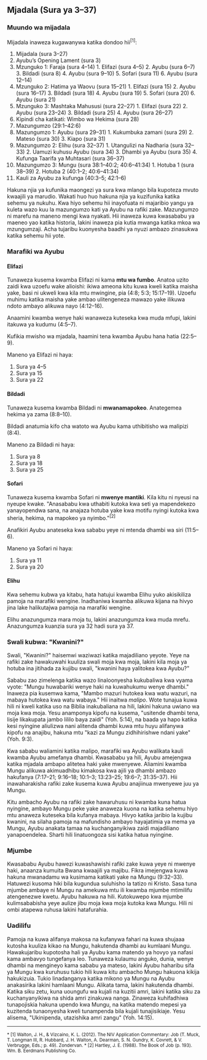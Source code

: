 ## Mjadala (Sura ya 3–37)

### Muundo wa mijadala

Mijadala inaweza kugawanywa katika dondoo hii<sup>[1]</sup>:

<!-- prettier-ignore -->
1. Mijadala (sura 3–27)
  1. Ayubu’s Opening Lament (sura 3)
  2. Mzunguko 1: Faraja (sura 4–14)
    1. Elifazi (sura 4–5)
    2. Ayubu (sura 6–7)
    3. Bildadi (sura 8)
    4. Ayubu (sura 9–10)
    5. Sofari (sura 11)
    6. Ayubu (sura 12–14)
  3. Mzunguko 2: Hatima ya Waovu (sura 15–21)
    1. Elifazi (sura 15)
    2. Ayubu (sura 16–17)
    3. Bildadi (sura 18)
    4. Ayubu (sura 19)
    5. Sofari (sura 20)
    6. Ayubu (sura 21)
  4. Mzunguko 3: Mashtaka Mahususi (sura 22–27)
    1. Elifazi (sura 22)
    2. Ayubu (sura 23–24)
    3. Bildadi (sura 25)
    4. Ayubu (sura 26–27)
2. Kipindi cha katikati: Wimbo wa Hekima (sura 28)
3. Mazungumzo (29:1–42:6)
  1. Mazungumzo 1: Ayubu (sura 29–31)
    1. Kukumbuka zamani (sura 29)
    2. Mateso (sura 30)
    3. Kiapo (sura 31)
  2. Mazungumzo 2: Elihu (sura 32–37)
    1. Utangulizi na Nadharia (sura 32–33)
    2. Uamuzi kuhusu Ayubu (sura 34)
    3. Dhambi ya Ayubu (sura 35)
    4. Kufunga Taarifa ya Muhtasari (sura 36–37)
  3. Mazungumzo 3: Mungu (sura 38:1–40:2; 40:6–41:34)
    1. Hotuba 1 (sura 38–39)
    2. Hotuba 2 (40:1–2; 40:6–41:34)
  4. Kauli za Ayubu za kufunga (40:3–5; 42:1–6)
<!-- prettier-ignore-end -->

Hakuna njia ya kufunika maongezi ya sura kwa mlango bila kupoteza mvuto kwaajili ya marudio. Wakati huo huo hakuna njia ya kuzifunika katika sehemu ya nukuhu. Kwa hiyo sehemu hii inayofuata ni majaribio yangu ya kuleta wazo kuu la mazungumzo kati ya Ayubu na rafiki zake. Mazungumzo ni marefu na maneno mengi kwa nyakati. Hii inaweza kuwa kwasababu ya maeneo yao katika historia, lakini inaweza pia kutia mwanga katika mkoa wa mzungumzaji. Acha tujaribu kuonyesha baadhi ya nyuzi ambazo zinasukwa katika sehemu hii yote.

### Marafiki wa Ayubu

#### Elifazi

Tunaweza kusema kwamba Elifazi ni kama **mtu wa fumbo**. Anatoa uzito zaidi kwa uzoefu wake alioishi: ikiwa ameona kitu kuwa kweli katika maisha yake, basi ni ukweli kwa kila mtu mwingine, pia (4:8; 5:3; 15:17–19). Uzoefu muhimu katika maisha yake ambao ulitengeneza mawazo yake ilikuwa ndoto ambayo alikuwa nayo (4:12–16).

Anaamini kwamba wenye haki wanaweza kuteseka kwa muda mfupi, lakini itakuwa ya kudumu (4:5–7).

Kufikia mwisho wa mjadala, haamini tena kwamba Ayubu hana hatia (22:5&ndash;9).

Maneno ya Elifazi ni haya:

1. Sura ya 4&ndash;5
2. Sura ya 15
3. Sura ya 22

#### Bildadi

Tunaweza kusema kwamba Bildadi ni **mwanamapokeo**. Anategemea hekima ya zama (8:8–10).

Bildadi anatumia kifo cha watoto wa Ayubu kama uthibitisho wa malipizi (8:4).

Maneno za Bildadi ni haya:

1. Sura ya 8
2. Sura ya 18
3. Sura ya 25

#### Sofari

Tunaweza kusema kwamba Sofari ni **mwenye mantiki**. Kila kitu ni nyeusi na nyeupe kwake. "Anasababu kwa uthabiti kutoka kwa seti ya mapendekezo yanayopendwa sana, na anajaza hotuba yake kwa motifu nyingi kutoka kwa sheria, hekima, na mapokeo ya nyimbo."<sup>[2]</sup>

Anafikiri Ayubu anateseka kwa sababu yeye ni mtenda dhambi wa siri (11:5&ndash;6).

Maneno ya Sofari ni haya:

1. Sura ya 11
2. Sura ya 20

#### Elihu

Kwa sehemu kubwa ya kitabu, hata hatujui kwamba Elihu yuko akisikiliza pamoja na marafiki wengine. Inadhaniwa kwamba alikuwa kijana na hivyo jina lake halikutajwa pamoja na marafiki wengine.

Elihu anazungumza mara moja tu, lakini anazungumza kwa muda mrefu. Anazungumza kuanzia sura ya 32 hadi sura ya 37.

### Swali kubwa: "Kwanini?"

Swali, "Kwanini?" haisemwi waziwazi katika majadiliano yeyote. Yeye na rafiki zake hawakuwahi kuuliza swali moja kwa moja, lakini kila moja ya hotuba ina jitihada za kujibu swali, "kwanini haya yalitokea kwa Ayubu?"

Sababu zao zimelenga katika wazo linaloonyesha kukubaliwa kwa vyama vyote: "Mungu huwabariki wenye haki na kuwahukumu wenye dhambi." Inaweza pia kusemwa kama, "Mambo mazuri hutokea kwa watu wazuri, na mabaya hutokea kwa watu wabaya." Hii inaitwa _malipo_. Wote tunajua kuwa hili ni kweli katika uso na Biblia inakubaliana na hili, lakini hakuna uwiano wa moja kwa moja. Yesu anamponya kipofu na kusema, "usitende dhambi tena, lisije likakupata jambo lililo baya zaidi" (Yoh. 5:14), na baada ya hapo katika kesi nyingine aliulizwa nani alitenda dhambi kuwa mtu huyu alifanywa kipofu na anajibu, hakuna mtu "kazi za Mungu zidhihirishwe ndani yake" (Yoh. 9:3).

Kwa sababu waliamini katika malipo, marafiki wa Ayubu walikata kauli kwamba Ayubu amefanya dhambi. Kwasababu ya hili, Ayubu amejengwa katika mjadala ambapo alitetea haki yake mwenyewe. Aliamini kwamba Mungu alikuwa akimuadhibu kimakosa kwa ajili ya dhambi ambazo hakufanya (7:17–21; 9:16–18; 10:1–3; 13:23–25; 19:6–7; 31:35–37). Hii inawaharakisha rafiki zake kusema kuwa Ayubu anajiinua mwenyewe juu ya Mungu.

Kitu ambacho Ayubu na rafiki zake hawaruhusu ni kwamba kuna hatua nyingine, ambayo Mungu peke yake anaweza kuona na katika sehemu hiyo mtu anaweza kuteseka bila kufanya mabaya. Hivyo katika jaribio la kujibu kwanini, na silaha pamoja na mafundisho ambayo hayajatimia ya mema ya Mungu, Ayubu anakata tamaa na kuchanganyikiwa zaidi majadiliano yanapoendelea. Sharti hili linatuongoza sisi katika hatua nyingine.

### Mjumbe

Kwasababu Ayubu hawezi kuwashawishi rafiki zake kuwa yeye ni mwenye haki, anaanza kumuita Bwana kwaajili ya majibu. Fikra imejengwa kuwa hakuna mwanadamu wa kusimama katikati yake na Mungu (9:32–33). Hatuwezi kusoma hiki bila kugundua suluhisho la tatizo ni Kristo. Sasa tuna mjumbe ambaye ni Mungu na amekuwa mtu ili kwamba mjumbe mtimilifu atengenezwe kwetu. Ayubu hakuwa na hili. Kutokuwepo kwa mjumbe kulimsababisha yeye aulize jibu moja kwa moja kutoka kwa Mungu. Hili ni ombi atapewa ruhusa lakini hatafurahia.

### Uadilifu

Pamoja na kuwa alifanya makosa na kufanywa fahari na kuwa shujaaa kutosha kuuliza kikao na Mungu, hakutenda dhambi au kumlaani Mungu. Hawakujaribu kupotosha hali ya Ayubu kama matendo ya hovyo ya nafasi kama ambavyo tungefanya leo. Tunaweza kulaumu anguko, dunia, wenye dhambi na mengineyo kama sababu ya mateso, lakini Ayubu haharibu sifa ya Mungu kwa kuruhusu tukio hili kuwa kitu ambacho Mungu hakuona kikija hakukizuia. Tukio linadanganya katika mikono ya Mungu na Ayubu anakasirika lakini hamlaani Mungu. Alikata tama, lakini hakutenda dhambi. Katika siku zetu, kuna uoungufu wa kujali na kuzitii amri, lakini katika siku za kuchanyanyikiwa na shida amri zinakuwa nanga. Zinaweza kuhifadhiwa tunapojiskia hakuna upendo kwa Mungu, na katika matendo mepesi ya kuzitenda tunaonyesha kweli tunampenda bila kujali tunajisikiaje. Yesu alisema, "Ukinipenda, utazishika amri zangu" (Yoh. 14:15).

<hr />

<small>
* [1] Walton, J. H., & Vizcaino, K. L. (2012). The NIV Application Commentary: Job (T. Muck, T. Longman III, R. Hubbard, J. H. Walton, A. Dearman, S. N. Gundry, K. Covrett, & V. Verbrugge, Eds.; p. 49). Zondervan.
* [2] Hartley, J. E. (1988). The Book of Job (p. 193). Wm. B. Eerdmans Publishing Co.
</small>
